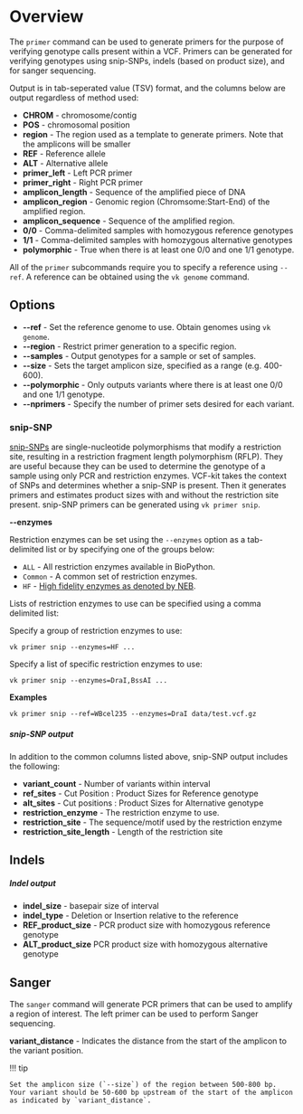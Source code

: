 # Overview

The `primer` command can be used to generate primers for the purpose of verifying genotype calls present within a VCF. Primers can be generated for verifying genotypes using snip-SNPs, indels (based on product size), and for sanger sequencing.

Output is in tab-seperated value (TSV) format, and the columns below are output regardless of method used:

* __CHROM__ - chromosome/contig
* __POS__ - chromosomal position
* __region__ - The region used as a template to generate primers. Note that the amplicons will be smaller
* __REF__ - Reference allele
* __ALT__ - Alternative allele
* __primer_left__ - Left PCR primer
* __primer_right__ - Right PCR primer
* __amplicon_length__ - Sequence of the amplified piece of DNA
* __amplicon_region__ - Genomic region (Chromsome:Start-End) of the amplified region.
* __amplicon_sequence__ - Sequence of the amplified region.
* __0/0__ - Comma-delimited samples with homozygous reference genotypes
* __1/1__ - Comma-delimited samples with homozygous alternative genotypes
* __polymorphic__ - True when there is at least one 0/0 and one 1/1 genotype.

All of the `primer` subcommands require you to specify a reference using `--ref`. A reference can be obtained using the `vk genome` command.

## Options

* __--ref__ - Set the reference genome to use. Obtain genomes using `vk genome`.
* __--region__ - Restrict primer generation to a specific region.
* __--samples__ - Output genotypes for a sample or set of samples.
* __--size__ - Sets the target amplicon size, specified as a range (e.g. 400-600).
* __--polymorphic__ - Only outputs variants where there is at least one 0/0 and one 1/1 genotype.
* __--nprimers__ - Specify the number of primer sets desired for each variant.


### snip-SNP

[snip-SNPs](http://www.wormbook.org/wli/wbg16.1p28/) are single-nucleotide polymorphisms that modify a restriction site, resulting in a restriction fragment length polymorphism (RFLP). They are useful because they can be used to determine the genotype of a sample using only PCR and restriction enzymes. VCF-kit takes the context of SNPs and determines whether a snip-SNP is present. Then it generates primers and estimates product sizes with and without the restriction site present. snip-SNP primers can be generated using `vk primer snip`.

__--enzymes__

Restriction enzymes can be set using the `--enzymes` option as a tab-delimited list or by specifying one of the groups below:

* `ALL` - All restriction enzymes available in BioPython.
* `Common` - A common set of restriction enzymes.
* `HF` - [High fidelity enzymes as denoted by NEB](https://international.neb.com/products/restriction-endonucleases/hf-nicking-master-mix-time-saver-other/high-fidelity-restriction-enzymes).

Lists of restriction enzymes to use can be specified using a comma delimited list:

Specify a group of restriction enzymes to use:

```
vk primer snip --enzymes=HF ...
```

Specify a list of specific restriction enzymes to use:

```
vk primer snip --enzymes=DraI,BssAI ...
```

__Examples__

```
vk primer snip --ref=WBcel235 --enzymes=DraI data/test.vcf.gz
```

##### snip-SNP output

In addition to the common columns listed above, snip-SNP output includes the following:

* __variant_count__ - Number of variants within interval
* __ref_sites__ - Cut Position : Product Sizes for Reference genotype
* __alt_sites__ - Cut positions : Product Sizes for Alternative genotype
* __restriction_enzyme__ - The restriction enzyme to use.
* __restriction_site__ - The sequence/motif used by the restriction enzyme
* __restriction_site_length__ - Length of the restriction site

## Indels

##### Indel output

* __indel_size__ - basepair size of interval
* __indel_type__ - Deletion or Insertion relative to the reference
* __REF_product_size__ - PCR product size with homozygous reference genotype
* __ALT_product_size__ PCR product size with homozygous alternative genotype

## Sanger

The `sanger` command will generate PCR primers that can be used to amplify a region of interest. The left primer can be used to perform Sanger sequencing.

__variant_distance__ - Indicates the distance from the start of the amplicon to the variant position. 

!!! tip

    Set the amplicon size (`--size`) of the region between 500-800 bp. Your variant should be 50-600 bp upstream of the start of the amplicon as indicated by `variant_distance`.



